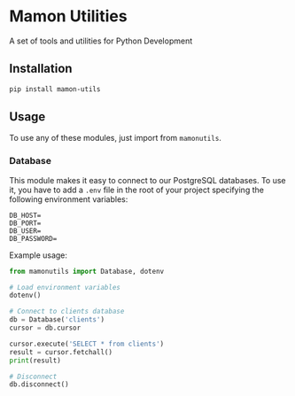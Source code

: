 # Mamon Utilities

A set of tools and utilities for Python Development

## Installation
```sh
pip install mamon-utils
```

## Usage
To use any of these modules, just import from `mamonutils`.

### Database
This module makes it easy to connect to our PostgreSQL databases. To use it, you have to add a `.env` file in the root of your project specifying the following environment variables:
```.env
DB_HOST=
DB_PORT=
DB_USER=
DB_PASSWORD=
```

Example usage:
```python
from mamonutils import Database, dotenv

# Load environment variables
dotenv()

# Connect to clients database
db = Database('clients')
cursor = db.cursor

cursor.execute('SELECT * from clients')
result = cursor.fetchall()
print(result)

# Disconnect
db.disconnect()
```